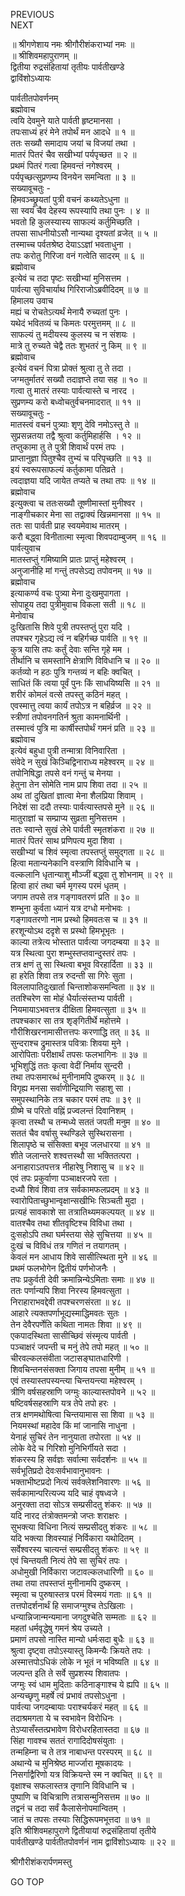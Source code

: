 PREVIOUS  
NEXT  
  
॥ श्रीगणेशाय नमः श्रीगौरीशंकराभ्यां नमः ॥  
॥ श्रीशिवमहापुराणम् ॥  
द्वितीया रुद्रसंहितायां तृतीयः पार्वतीखण्डे  
द्वाविंशोऽध्यायः  
  
पार्वतीतपोवर्णनम्  
ब्रह्मोवाच  
त्वयि देवमुने याते पार्वती हृष्टमानसा ।  
तपःसाध्यं हरं मेने तपोर्थं मन आदधे ॥ १ ॥  
ततः सख्यौ समादाय जयां च विजयां तथा ।  
मातरं पितरं चैव सखीभ्यां पर्यपृच्छत ॥ २ ॥  
प्रथमं पितरं गत्वा हिमवन्तं नगेश्वरम् ।  
पर्यपृच्छत्सुप्रणम्य विनयेन समन्विता ॥ ३ ॥  
सख्यावूचतुः -  
हिमवञ्च्छ्रूयतां पुत्री वचनं कथ्यतेऽधुना ॥  
सा स्वयं चैव देहस्य रूपस्यापि तथा पुनः । ४ ॥  
भवतो हि कुलस्यास्य साफल्यं कर्तुमिच्छति ।  
तपसा साधनीयोऽसौ नान्यथा दृश्यतां व्रजेत् ॥ ५ ॥  
तस्माच्च पर्वतश्रेष्ठ देयाऽऽज्ञां भवताधुना ।  
तपः करोतु गिरिजा वनं गत्वेति सादरम् ॥ ६ ॥  
ब्रह्मोवाच  
इत्येवं च तदा पृष्टः सखीभ्यां मुनिसत्तम ।  
पार्वत्या सुविचार्याथ गिरिराजोऽब्रवीदिदम् ॥ ७ ॥  
हिमालय उवाच  
मह्यं च रोचतेऽत्यर्थं मेनायै रुच्यतां पुनः ।  
यथेदं भवितव्यं च किमतः परमुत्तमम् ॥ ८ ॥  
साफल्यं तु मदीयस्य कुलस्य च न संशयः ।  
मात्रे तु रुच्यते चेद्वै ततः शुभतरं नु किम् ॥ ९ ॥  
ब्रह्मोवाच  
इत्येवं वचनं पित्रा प्रोक्तं श्रुत्वा तु ते तदा ।  
जग्मतुर्मातरं सख्यौ तदाज्ञप्ते तया सह ॥ १० ॥  
गत्वा तु मातरं तस्याः पार्वत्यास्ते च नारद ।  
सुप्रणम्य करो बध्वोचतुर्वचनमादरात् ॥ ११ ॥  
सख्यावूचतुः -  
मातस्त्वं वचनं पुत्र्याः शृणु देवि नमोऽस्तु ते ॥  
सुप्रसन्नतया तद्वै श्रुत्वा कर्तुमिहार्हसि । १२ ॥  
तप्तुकामा तु ते पुत्री शिवार्थं परमं तपः ।  
प्राप्तानुज्ञा पितुश्चैव तुभ्यं च परिपृच्छति ॥ १३ ॥  
इयं स्वरूपसाफल्यं कर्तुकामा पतिव्रते ।  
त्वदाज्ञया यदि जायेत तप्यते च तथा तपः ॥ १४ ॥  
ब्रह्मोवाच  
इत्युक्त्वा च ततःसख्यौ तूष्णीमास्तां मुनीश्वर ।  
नाङ्‌गीचकार मेना सा तद्वाक्यं खिन्नमानसा ॥ १५ ॥  
ततः सा पार्वती प्राह स्वयमेवाथ मातरम् ।  
करौ बद्ध्वा विनीतात्मा स्मृत्वा शिवपदाम्बुजम् ॥ १६ ॥  
पार्वत्युवाच  
मातस्तप्तुं गमिष्यामि प्रातः प्राप्तुं महेश्वरम् ।  
अनुजानीहि मां गन्तुं तपसेऽद्य तपोवनम् ॥ १७ ॥  
ब्रह्मोवाच  
इत्याकर्ण्य वचः पुत्र्या मेना दुःखमुपागता ।  
सोपाहूय तदा पुत्रीमुवाच विकला सती ॥ १८ ॥  
मेनोवाच  
दुःखितासि शिवे पुत्री तपस्तप्तुं पुरा यदि ।  
तपश्चर गृहेऽद्य त्वं न बहिर्गच्छ पार्वति ॥ १९ ॥  
कुत्र यासि तपः कर्तुं देवाः सन्ति गृहे मम ।  
तीर्थानि च समस्तानि क्षेत्राणि विविधानि च ॥ २० ॥  
कर्तव्यो न हठः पुत्रि गन्तव्यं न बहिः क्वचित् ।  
साधितं किं त्वया पूर्वं पुनः किं साधयिष्यसि ॥ २१ ॥  
शरीरं कोमलं वत्से तपस्तु कठिनं महत् ।  
एवस्मात्तु त्वया कार्यं तपोऽत्र न बहिर्व्रज ॥ २२ ॥  
स्त्रीणां तपोवनगतिर्न श्रुता कामनार्थिनी ।  
तस्मात्त्वं पुत्रि मा कार्षीस्तपोर्थं गमनं प्रति ॥ २३ ॥  
ब्रह्मोवाच  
इत्येवं बहुधा पुत्री तन्मात्रा विनिवारिता ।  
संवेदे न सुखं किञ्चिद्विनाराध्य महेश्वरम् ॥ २४ ॥  
तपोनिषिद्धा तपसे वनं गन्तुं च मेनया ।  
हेतुना तेन सोमेति नाम प्राप शिवा तदा ॥ २५ ॥  
अथ तां दुखितां ज्ञात्वा मेना शैलप्रिया शिवाम् ।  
निदेशं सा ददौ तस्याः पार्वत्यास्तपसे मुने ॥ २६ ॥  
मातुराज्ञां च सम्प्राप्य सुव्रता मुनिसत्तम ।  
ततः स्वान्ते सुखं लेभे पार्वती स्मृतशंकरा ॥ २७ ॥  
मातरं पितरं साथ प्रणिपत्य मुदा शिवा ।  
सखीभ्यां च शिवं स्मृत्वा तपस्तप्तुं समुद्‌गता ॥ २८ ॥  
हित्वा मतान्यनेकानि वस्त्राणि विविधानि च ।  
वल्कलानि धृतान्याशु मौञ्जीं बद्ध्वा तु शोभनाम् ॥ २९ ॥  
हित्वा हारं तथा चर्म मृगस्य परमं धृतम् ।  
जगाम तपसे तत्र गङ्‌गावतरणं प्रति ॥ ३० ॥  
शम्भुना कुर्वता ध्यानं यत्र दग्धो मनोभवः ।  
गङ्‌गावतरणो नाम प्रस्थो हिमवतःस च ॥ ३१ ॥  
हरशून्योऽथ ददृशे स प्रस्थो हिमभूभृतः ।  
काल्या तत्रेत्य भोस्तात पार्वत्या जगदम्बया ॥ ३२ ॥  
यत्र स्थित्वा पुरा शम्भुस्तप्तवान्दुस्तरं तपः ।  
तत्र क्षणं तु सा स्थित्वा बभूव विरहार्दिता ॥ ३३ ॥  
हा हरेति शिवा तत्र रुदन्ती सा गिरेः सुता ।  
विललापातिदुःखार्ता चिन्ताशोकसमन्विता ॥ ३४ ॥  
ततश्चिरेण सा मोहं धैर्यात्संस्तभ्य पार्वती ।  
नियमायाऽभवत्तत्र दीक्षिता हिमवत्सुता ॥ ३५ ॥  
तपश्चकार सा तत्र शृङ्‌गितीर्थे महोत्तमे ।  
गौरीशिखरनामासीत्तत्तपः करणाद्धि तत् ॥ ३६ ॥  
सुन्दराश्च द्रुमास्तत्र पवित्राः शिवया मुने ।  
आरोपिताः परीक्षार्थं तपसः फलभागिनः ॥ ३७ ॥  
भूभिशुद्धिं ततः कृत्वा वेदीं निर्माय सुन्दरी ।  
तथा तपःसमारब्धं मुनीनामपि दुष्करम् ॥ ३८ ॥  
विगृह्य मनसा सर्वाणीन्द्रियाणि सहाशु सा ।  
समुपस्थानिके तत्र चकार परमं तपः ॥ ३९ ॥  
ग्रीष्मे च परितो वह्निं प्रज्वलन्तं दिवानिशम् ।  
कृत्वा तस्थौ च तन्मध्ये सततं जपती मनुम ॥ ४० ॥  
सततं चैव वर्षासु स्थण्डिले सुस्थिरासना ।  
शिलापृष्ठे च संसिक्ता बभूव जलधारया ॥ ४१ ॥  
शीते जलान्तरे शश्वत्तस्थौ सा भक्तितत्परा ।  
अनाहाराऽतपत्तत्र नीहारेषु निशासु च ॥ ४२ ॥  
एवं तपः प्रकुर्वाणा पञ्चाक्षरजपे रता ।  
दध्यौ शिवं शिवा तत्र सर्वकामफलप्रदम् ॥ ४३ ॥  
स्वारोपिताच्छुभान्वृक्षान्सखीभिः सिञ्चती मुदा ।  
प्रत्यहं सावकाशे सा तत्रातिथ्यमकल्पयत् ॥ ४४ ॥  
वातश्चैव तथा शीतवृष्टिश्च विविधा तथा ।  
दुःसहोऽपि तथा घर्मस्तया सेहे सुचित्तया ॥ ४५ ॥  
दुःखं च विविधं तत्र गणितं न तयागतम् ।  
केवलं मन आधाय शिवे सासीत्स्थिता मुने ॥ ४६ ॥  
प्रथमं फलभोगेन द्वितीयं पर्णभोजनैः ।  
तपः प्रकुर्वती देवी क्रमान्निन्येऽमिताः समाः ॥ ४७ ॥  
ततः पर्णान्यपि शिवा निरस्य हिमवत्सुता ।  
निराहाराभवद्देवी तपश्चरणसंरता ॥ ४८ ॥  
आहारे त्यक्तपर्णाभूद्यस्माद्धिमवतः सुतः ।  
तेन देवैरपर्णेति कथिता नामतः शिवा ॥ ४९ ॥  
एकपादस्थिता सासीच्छिवं संस्मृत्य पार्वती ।  
पञ्चाक्षरं जपन्ती च मनुं तेपे तपो महत् ॥ ५० ॥  
चीरवल्कलसंवीता जटासङ्‌घातधारिणी ।  
शिवचिन्तनसंसक्ता जिगाय तपसा मुनीम् ॥ ५१ ॥  
एवं तस्यास्तपस्यन्त्या चिन्तयन्त्या महेश्वरम् ।  
त्रीणि वर्षसहस्राणि जग्मुः काल्यास्तपोवने ॥ ५२ ॥  
षष्टिवर्षसहस्राणि यत्र तेपे तपो हरः ।  
तत्र क्षणमथोषित्वा चिन्तयामास सा शिवा ॥ ५३ ॥  
नियमस्थां महादेव किं मां जानासि नाधुना ।  
येनाहं सुचिरं तेन नानुयाता तपोरता ॥ ५४ ॥  
लोके वेदे च गिरिशो मुनिभिर्गीयते सदा ।  
शंकरस्य हि सर्वज्ञः सर्वात्मा सर्वदर्शनः ॥ ५५ ॥  
सर्वभूतिप्रदो देवःसर्वभावानुभावनः ।  
भक्ताभीष्टप्रदो नित्यं सर्वक्लेशनिवारणः ॥ ५६ ॥  
सर्वकामान्परित्यज्य यदि चाहं वृषध्वजे ।  
अनुरक्ता तदा सोऽत्र सम्प्रसीदतु शंकरः ॥ ५७ ॥  
यदि नारद तंत्रोक्तमन्त्रो जप्तः शराक्षरः ।  
सुभक्त्या विधिना नित्यं सम्प्रसीदतु शंकरः ॥ ५८ ॥  
यदि भक्त्या शिवस्याहं निर्विकारा यथोदितम् ।  
सर्वेश्वरस्य चात्यन्तं सम्प्रसीदतु शंकरः ॥ ५९ ॥  
एवं चिन्तयती नित्यं तेपे सा सुचिरं तपः ।  
अधोमुखी निर्विकारा जटावल्कलधारिणी ॥ ६० ॥  
तथा तया तपस्तप्तं मुनीनामपि दुष्करम् ।  
स्मृत्वा च पुरुषास्तत्र परमं विस्मयं गताः ॥ ६१ ॥  
तत्तपोदर्शनार्थं हि समाजग्मुश्च तेऽखिलाः ।  
धन्यान्निजान्मन्यमाना जगदुश्चेति सम्मताः ॥ ६२ ॥  
महतां धर्मवृद्धेषु गमनं श्रेय उच्यते ।  
प्रमाणं तपसो नास्ति मान्यो धर्मःसदा बुधैः ॥ ६३ ॥  
श्रुत्वा दृष्ट्वा तपोऽस्यास्तु किमन्यैः क्रियते तपः ।  
अस्मात्तपोऽधिकं लोके न भूतं न भविष्यति ॥ ६४ ॥  
जल्पन्त इति ते सर्वे सुप्रशस्य शिवातपः ।  
जग्मुः स्वं धाम मुदिताः कठिनाङ्‌गाश्च ये ह्यपि ॥ ६५ ॥  
अन्यच्छृणु महर्षे त्वं प्रभावं तपसोऽधुना ।  
पार्वत्या जगदम्बायाः पराश्चर्यकरं महत् ॥ ६६ ॥  
तदाश्रमगता ये च स्वभावेन विरोधिनः ।  
तेऽप्यासँस्तत्प्रभावेण विरोधरहितास्तदा ॥ ६७ ॥  
सिंहा गावश्च सततं रागादिदोषसंयुताः ।  
तन्महिम्ना च ते तत्र नाबाधन्त परस्परम् ॥ ६८ ॥  
अथान्ये च मुनिश्रेष्ठ मार्ज्जारा मूषकादयः ।  
निसर्गाद्वैरिणो यत्र विक्रियन्ते स्म न क्वचित् ॥ ६९ ॥  
वृक्षाश्च सफलास्तत्र तृणानि विविधानि च ।  
पुष्पाणि च विचित्राणि तत्रासन्मुनिसत्तम ॥ ७० ॥  
तद्वनं च तदा सर्वं कैलासेनोपमान्वितम् ।  
जातं च तपसः तस्याः सिद्धिरूपमभूत्तदा ॥ ७१ ॥  
इति श्रीशिवमहापुराणे द्वितीयायां रुद्रसंहितायां तृतीये  
पार्वतीखण्डे पार्वतीतपोवर्णनं नाम द्वाविंशोऽध्यायः ॥ २२ ॥  
  
  
श्रीगौरीशंकरार्पणमस्तु  
  
GO TOP
